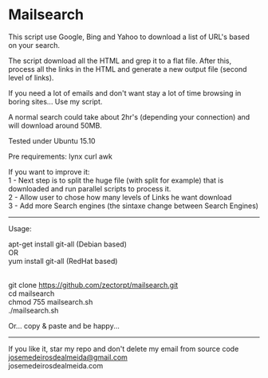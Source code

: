 # Mailsearch
This script use Google, Bing and Yahoo to download a list of URL's based on your search.

The script download all the HTML and grep it to a flat file. After this, process all the links in the HTML and generate a new output file (second level of links).

If you need a lot of emails and don't want stay a lot of time browsing in boring sites... Use my script.

A normal search could take about 2hr's (depending your connection) and will download around 50MB.

Tested under Ubuntu 15.10

Pre requirements:
lynx curl awk

If you want to improve it: <br />
 1 - Next step is to split the huge file (with split for example) that is downloaded and run parallel scripts to process it. <br />
 2 - Allow user to chose how many levels of Links he want download <br />
 3 - Add more Search engines (the sintaxe change between Search Engines) <br />

----------------------------------------------------
Usage:

apt-get install git-all (Debian based) <br />
OR <br />
yum install git-all (RedHat based)<br /><br />

git clone https://github.com/zectorpt/mailsearch.git <br />
cd mailsearch <br />
chmod 755 mailsearch.sh <br />
./mailsearch.sh

Or... copy & paste and be happy... <br />

---------------------------------------------------

If you like it, star my repo and don't delete my email from source code<br />
josemedeirosdealmeida@gmail.com <br />
josemedeirosdealmeida.com
